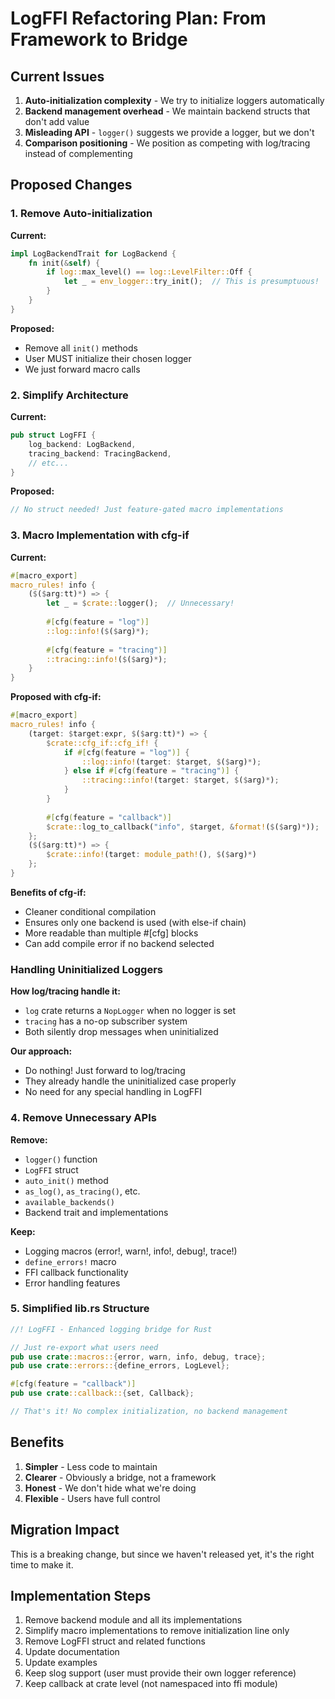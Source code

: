 # LogFFI Refactoring Plan: From Framework to Bridge

## Current Issues

1. **Auto-initialization complexity** - We try to initialize loggers automatically
2. **Backend management overhead** - We maintain backend structs that don't add value
3. **Misleading API** - `logger()` suggests we provide a logger, but we don't
4. **Comparison positioning** - We position as competing with log/tracing instead of complementing

## Proposed Changes

### 1. Remove Auto-initialization

**Current:**

```rust
impl LogBackendTrait for LogBackend {
    fn init(&self) {
        if log::max_level() == log::LevelFilter::Off {
            let _ = env_logger::try_init();  // This is presumptuous!
        }
    }
}
```

**Proposed:**

- Remove all `init()` methods
- User MUST initialize their chosen logger
- We just forward macro calls

### 2. Simplify Architecture

**Current:**

```rust
pub struct LogFFI {
    log_backend: LogBackend,
    tracing_backend: TracingBackend,
    // etc...
}
```

**Proposed:**

```rust
// No struct needed! Just feature-gated macro implementations
```

### 3. Macro Implementation with cfg-if

**Current:**

```rust
#[macro_export]
macro_rules! info {
    ($($arg:tt)*) => {
        let _ = $crate::logger();  // Unnecessary!
        
        #[cfg(feature = "log")]
        ::log::info!($($arg)*);
        
        #[cfg(feature = "tracing")]
        ::tracing::info!($($arg)*);
    }
}
```

**Proposed with cfg-if:**

```rust
#[macro_export]
macro_rules! info {
    (target: $target:expr, $($arg:tt)*) => {
        $crate::cfg_if::cfg_if! {
            if #[cfg(feature = "log")] {
                ::log::info!(target: $target, $($arg)*);
            } else if #[cfg(feature = "tracing")] {
                ::tracing::info!(target: $target, $($arg)*);
            }
        }
        
        #[cfg(feature = "callback")]
        $crate::log_to_callback("info", $target, &format!($($arg)*));
    };
    ($($arg:tt)*) => {
        $crate::info!(target: module_path!(), $($arg)*)
    };
}
```

**Benefits of cfg-if:**

- Cleaner conditional compilation
- Ensures only one backend is used (with else-if chain)
- More readable than multiple #[cfg] blocks
- Can add compile error if no backend selected

### Handling Uninitialized Loggers

**How log/tracing handle it:**

- `log` crate returns a `NopLogger` when no logger is set
- `tracing` has a no-op subscriber system
- Both silently drop messages when uninitialized

**Our approach:**

- Do nothing! Just forward to log/tracing
- They already handle the uninitialized case properly
- No need for any special handling in LogFFI

### 4. Remove Unnecessary APIs

**Remove:**

- `logger()` function
- `LogFFI` struct
- `auto_init()` method
- `as_log()`, `as_tracing()`, etc.
- `available_backends()`
- Backend trait and implementations

**Keep:**

- Logging macros (error!, warn!, info!, debug!, trace!)
- `define_errors!` macro
- FFI callback functionality
- Error handling features

### 5. Simplified lib.rs Structure

```rust
//! LogFFI - Enhanced logging bridge for Rust

// Just re-export what users need
pub use crate::macros::{error, warn, info, debug, trace};
pub use crate::errors::{define_errors, LogLevel};

#[cfg(feature = "callback")]
pub use crate::callback::{set, Callback};

// That's it! No complex initialization, no backend management
```

## Benefits

1. **Simpler** - Less code to maintain
2. **Clearer** - Obviously a bridge, not a framework
3. **Honest** - We don't hide what we're doing
4. **Flexible** - Users have full control

## Migration Impact

This is a breaking change, but since we haven't released yet, it's the right time to make it.

## Implementation Steps

1. Remove backend module and all its implementations
2. Simplify macro implementations to remove initialization line only
3. Remove LogFFI struct and related functions
4. Update documentation
5. Update examples
6. Keep slog support (user must provide their own logger reference)
7. Keep callback at crate level (not namespaced into ffi module)
